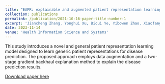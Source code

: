 ```yaml
---
title: "EAPR: explainable and augmented patient representation learning for disease prediction"
collection: publications
permalink: /publication/2021-10-16-paper-title-number-1
excerpt: 'Jiancheng Zhang, Yonghui Xu, Bicui Ye, Yibowen Zhao, Xiaofang Sun, Qi Meng, Yang Zhang & Lizhen Cui '
date: 2023-11-14
venue: 'Health Information Science and Systems'
---
```

This study introduces a novel and general patient representation learning model designed to learn generic patient representations for disease prediction. The proposed approach employs data augmentation and a two-stage gradient backhaul explanation method to explain the disease prediction results.

[Download paper here](https://link.springer.com/article/10.1007/s13755-023-00256-5)

